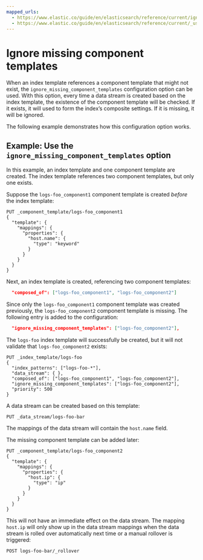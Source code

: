 ```yaml
---
mapped_urls:
  - https://www.elastic.co/guide/en/elasticsearch/reference/current/ignore_missing_component_templates.html
  - https://www.elastic.co/guide/en/elasticsearch/reference/current/_usage_example.html
---
```


# Ignore missing component templates

When an index template references a component template that might not exist, the `ignore_missing_component_templates` configuration option can be used. With this option, every time a data stream is created based on the index template, the existence of the component template will be checked. If it exists, it will used to form the index’s composite settings. If it is missing, it will be ignored.

The following example demonstrates how this configuration option works.

## Example: Use the `ignore_missing_component_templates` option

In this example, an index template and one component template are created. The index template references two component templates, but only one exists.

Suppose the `logs-foo_component1` component template is created *before* the index template:

```console
PUT _component_template/logs-foo_component1
{
  "template": {
    "mappings": {
      "properties": {
        "host.name": {
          "type": "keyword"
        }
      }
    }
  }
}
```

Next, an index template is created, referencing two component templates:

```JSON
  "composed_of": ["logs-foo_component1", "logs-foo_component2"]
```

Since only the `logs-foo_component1` component template was created previously, the `logs-foo_component2` component template is missing. The following entry is added to the configuration:

```JSON
  "ignore_missing_component_templates": ["logs-foo_component2"],
```

The `logs-foo` index template will successfully be created, but it will not validate that `logs-foo_component2` exists:

```console
PUT _index_template/logs-foo
{
  "index_patterns": ["logs-foo-*"],
  "data_stream": { },
  "composed_of": ["logs-foo_component1", "logs-foo_component2"],
  "ignore_missing_component_templates": ["logs-foo_component2"],
  "priority": 500
}
```

A data stream can be created based on this template:

```console
PUT _data_stream/logs-foo-bar
```
The mappings of the data stream will contain the `host.name` field.

The missing component template can be added later:

```console
PUT _component_template/logs-foo_component2
{
  "template": {
    "mappings": {
      "properties": {
        "host.ip": {
          "type": "ip"
        }
      }
    }
  }
}
```

This will not have an immediate effect on the data stream. The mapping `host.ip` will only show up in the data stream mappings when the data stream is rolled over automatically next time or a manual rollover is triggered:

```console
POST logs-foo-bar/_rollover
```

